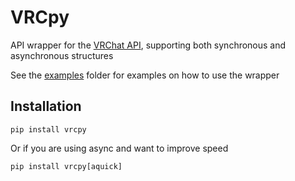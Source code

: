 # VRCpy

API wrapper for the [VRChat API](https://vrchatapi.github.io), supporting both synchronous and asynchronous structures     

See the [examples](https://github.com/VRChatAPI/VRChatPython/tree/master/examples) folder for examples on how to use the wrapper

## Installation

`pip install vrcpy`

Or if you are using async and want to improve speed

`pip install vrcpy[aquick]`
